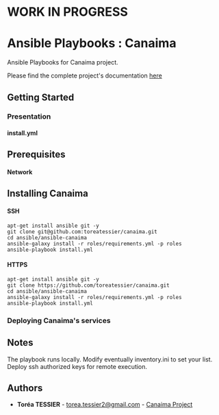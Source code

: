 # WORK IN PROGRESS 

# Ansible Playbooks : Canaima

Ansible Playbooks for Canaima project.

Please find the complete project's documentation [here](https://github.com/canaima-project)

## Getting Started

### Presentation

#### install.yml

## Prerequisites

#### Network


## Installing Canaima
#### SSH
```
apt-get install ansible git -y
git clone git@github.com:toreatessier/canaima.git
cd ansible/ansible-canaima
ansible-galaxy install -r roles/requirements.yml -p roles
ansible-playbook install.yml
```

#### HTTPS
```
apt-get install ansible git -y
git clone https://github.com/toreatessier/canaima.git
cd ansible/ansible-canaima
ansible-galaxy install -r roles/requirements.yml -p roles
ansible-playbook install.yml
```

### Deploying Canaima's services

## Notes

The playbook runs locally. 
Modify eventually inventory.ini to set your list.
Deploy ssh authorized keys for remote execution.

## Authors

* **Toréa TESSIER** - <torea.tessier2@gmail.com> - [Canaima Project](https://github.com/canaima-project/)
